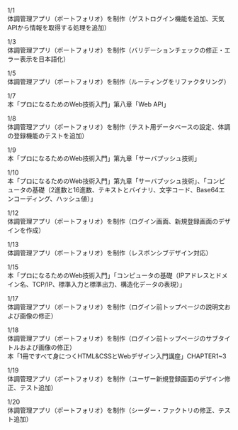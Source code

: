 1/1<br>
体調管理アプリ（ポートフォリオ）を制作（ゲストログイン機能を追加、天気APIから情報を取得する処理を追加）<br>

1/3<br>
体調管理アプリ（ポートフォリオ）を制作（バリデーションチェックの修正・エラー表示を日本語化）<br>

1/5<br>
体調管理アプリ（ポートフォリオ）を制作（ルーティングをリファクタリング）<br>

1/7<br>
本「プロになるためのWeb技術入門」第八章「Web API」<br>

1/8<br>
体調管理アプリ（ポートフォリオ）を制作（テスト用データベースの設定、体調の登録機能のテストを追加）<br>

1/9<br>
本「プロになるためのWeb技術入門」第九章「サーバプッシュ技術」<br>

1/10<br>
本「プロになるためのWeb技術入門」第九章「サーバプッシュ技術」、「コンピュータの基礎（2進数と16進数、テキストとバイナリ、文字コード、Base64エンコーディング、ハッシュ値）」<br>

1/12<br>
体調管理アプリ（ポートフォリオ）を制作（ログイン画面、新規登録画面のデザインを作成）<br>

1/13<br>
体調管理アプリ（ポートフォリオ）を制作（レスポンシブデザイン対応）<br>

1/15<br>
本「プロになるためのWeb技術入門」「コンピュータの基礎（IPアドレスとドメイン名、TCP/IP、標準入力と標準出力、構造化データの表現）」<br>

1/17<br>
体調管理アプリ（ポートフォリオ）を制作（ログイン前トップページの説明文および画像の修正）<br>

1/18<br>
体調管理アプリ（ポートフォリオ）を制作（ログイン前トップページのサブタイトルおよび画像の修正）<br>
本「1冊ですべて身につくHTML&CSSとWebデザイン入門講座」CHAPTER1~3<br>

1/19<br>
体調管理アプリ（ポートフォリオ）を制作（ユーザー新規登録画面のデザイン修正、テスト追加）<br>

1/20<br>
体調管理アプリ（ポートフォリオ）を制作（シーダー・ファクトリの修正、テスト追加）<br>